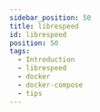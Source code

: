 ```yaml
---
sidebar_position: 50
title: librespeed
id: librespeed
position: 50
tags:
  - Introduction
  - librespeed
  - docker
  - docker-compose
  - tips
---
```

